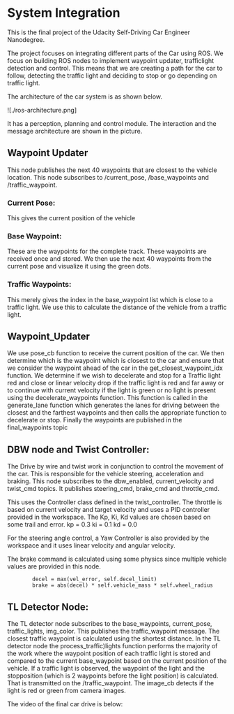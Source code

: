 # System Integration
This is the final project of the Udacity Self-Driving Car Engineer Nanodegree.

The project focuses on integrating different parts of the Car using ROS. We focus on building ROS nodes to implement waypoint updater, trafficlight detection and control. This means that we are creating a path for the car to follow, detecting the traffic light and deciding to stop or go depending on traffic light.

The architecture of the car system is as shown below.

![./ros-architecture.png]

It has a perception, planning and control module. The interaction and the message architecture are shown in the picture. 

## Waypoint Updater
This node publishes the next 40 waypoints that are closest to the vehicle location. This node subscribes to /current_pose, /base_waypoints and /traffic_waypoint.
### Current Pose:
This gives the current position of the vehicle

### Base Waypoint:
These are the waypoints for the complete track. These waypoints are received once and stored. We then use the next 40 waypoints from the current pose and visualize it using the green dots.

### Traffic Waypoints:
This merely gives the index in the base_waypoint list which is close to a traffic light. We use this to calculate the distance of the vehicle from a traffic light.

## Waypoint_Updater
We use pose_cb function to receive the current position of the car. We then determine which is the waypoint which is closest to the car and ensure that we consider the waypoint ahead of the car in the get_closest_waypoint_idx function. We determine if we wish to decelerate and stop for a Traffic light red and close or linear velocity drop if the traffic light is red and far away or to continue with current velocity if the light is green or no light is present using the decelerate_waypoints function. This function is called in the generate_lane function which generates the lanes for driving between the closest and the farthest waypoints and then calls the appropriate function to decelerate or stop. Finally the waypoints are published in the final_waypoints topic


## DBW node and Twist Controller:
The Drive by wire and twist work in conjunction to control the movement of the car. This is responsible for the vehicle steering, acceleration and braking. This node subscribes to the dbw_enabled, current_velocity and twist_cmd topics. It publishes steering_cmd, brake_cmd and throttle_cmd.

This uses the Controller class defined in the twist_controller. The throttle is based on current velocity and target velocity and uses a PID controller provided in the workspace. The Kp, Ki, Kd values are chosen based on some trail and error.
        kp = 0.3
        ki = 0.1
        kd = 0.0
        
For the steering angle control, a Yaw Controller is also provided by the workspace and it uses linear velocity and angular velocity.

The brake command is calculated using some physics since multiple vehicle values are provided in this node.

            decel = max(vel_error, self.decel_limit)
            brake = abs(decel) * self.vehicle_mass * self.wheel_radius
            
## TL Detector Node:
The TL detector node subscribes to the base_waypoints, current_pose, traffic_lights, img_color. This publishes the traffic_waypoint message. The closest traffic waypoint is calculated using the shortest distance. In the TL detector node the process_traffic)lights function performs the majority of the work where the waypoint position of each traffic light is stored and compared to the current base_waypoint based on the current position of the vehicle. If a traffic light is observed, the waypoint of the light and the stopposition (which is 2 waypoints before the light position) is calculated. That is transmitted on the /traffic_waypoint. 
The image_cb detects if the light is red or green from camera images.

The video of the final car drive is below:
